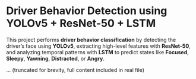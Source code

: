 
#  Driver Behavior Detection using YOLOv5 + ResNet-50 + LSTM

This project performs **driver behavior classification** by detecting the driver’s face using **YOLOv5**, extracting high-level features with **ResNet-50**, and analyzing temporal patterns with **LSTM** to predict states like **Focused**, **Sleepy**, **Yawning**, **Distracted**, or **Angry**.

... (truncated for brevity, full content included in real file)
